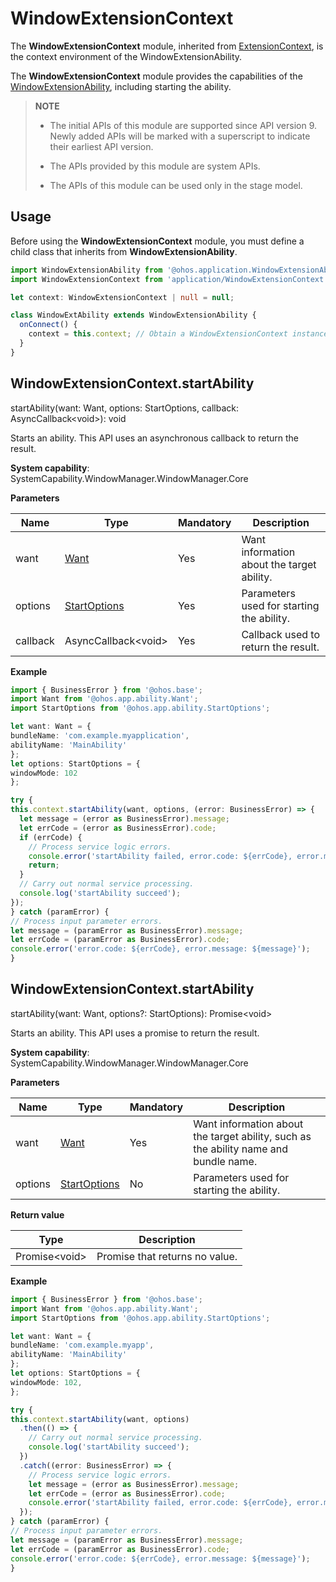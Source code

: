 # WindowExtensionContext

The **WindowExtensionContext** module, inherited from [ExtensionContext](js-apis-inner-application-extensionContext.md), is the context environment of the WindowExtensionAbility.

The **WindowExtensionContext** module provides the capabilities of the [WindowExtensionAbility](js-apis-application-windowExtensionAbility.md), including starting the ability.

> **NOTE**
>
>  - The initial APIs of this module are supported since API version 9. Newly added APIs will be marked with a superscript to indicate their earliest API version.
>
>  - The APIs provided by this module are system APIs.
>
>  - The APIs of this module can be used only in the stage model.

## Usage

Before using the **WindowExtensionContext** module, you must define a child class that inherits from **WindowExtensionAbility**.

```ts
import WindowExtensionAbility from '@ohos.application.WindowExtensionAbility';
import WindowExtensionContext from 'application/WindowExtensionContext';

let context: WindowExtensionContext | null = null;

class WindowExtAbility extends WindowExtensionAbility {
  onConnect() {
    context = this.context; // Obtain a WindowExtensionContext instance.
  }
}
```

## WindowExtensionContext.startAbility

startAbility(want: Want, options: StartOptions, callback: AsyncCallback&lt;void&gt;): void

Starts an ability. This API uses an asynchronous callback to return the result.

**System capability**: SystemCapability.WindowManager.WindowManager.Core

**Parameters**

| Name| Type| Mandatory| Description|
| -------- | -------- | -------- | -------- |
| want | [Want](js-apis-application-want.md)  | Yes| Want information about the target ability.|
| options | [StartOptions](js-apis-app-ability-startOptions.md) | Yes| Parameters used for starting the ability.|
| callback | AsyncCallback&lt;void&gt; | Yes| Callback used to return the result.|

**Example**

  ```ts
import { BusinessError } from '@ohos.base';
import Want from '@ohos.app.ability.Want';
import StartOptions from '@ohos.app.ability.StartOptions';

let want: Want = {
  bundleName: 'com.example.myapplication',
  abilityName: 'MainAbility'
};
let options: StartOptions = {
  windowMode: 102
};

try {
  this.context.startAbility(want, options, (error: BusinessError) => {
    let message = (error as BusinessError).message;
    let errCode = (error as BusinessError).code;
    if (errCode) {
      // Process service logic errors.
      console.error('startAbility failed, error.code: ${errCode}, error.message: ${message}');
      return;
    }
    // Carry out normal service processing.
    console.log('startAbility succeed');
  });
} catch (paramError) {
  // Process input parameter errors.
  let message = (paramError as BusinessError).message;
  let errCode = (paramError as BusinessError).code;
  console.error('error.code: ${errCode}, error.message: ${message}');
}
  ```

## WindowExtensionContext.startAbility

startAbility(want: Want, options?: StartOptions): Promise\<void>

Starts an ability. This API uses a promise to return the result.

**System capability**: SystemCapability.WindowManager.WindowManager.Core

**Parameters**

| Name| Type| Mandatory| Description|
| -------- | -------- | -------- | -------- |
| want | [Want](js-apis-application-want.md)  | Yes| Want information about the target ability, such as the ability name and bundle name.|
| options | [StartOptions](js-apis-app-ability-startOptions.md) | No| Parameters used for starting the ability.|

**Return value**

| Type| Description|
| -------- | -------- |
| Promise&lt;void&gt; | Promise that returns no value.|

**Example**

  ```ts
import { BusinessError } from '@ohos.base';
import Want from '@ohos.app.ability.Want';
import StartOptions from '@ohos.app.ability.StartOptions';

let want: Want = {
  bundleName: 'com.example.myapp',
  abilityName: 'MainAbility'
};
let options: StartOptions = {
  windowMode: 102,
};

try {
  this.context.startAbility(want, options)
    .then(() => {
      // Carry out normal service processing.
      console.log('startAbility succeed');
    })
    .catch((error: BusinessError) => {
      // Process service logic errors.
      let message = (error as BusinessError).message;
      let errCode = (error as BusinessError).code;
      console.error('startAbility failed, error.code: ${errCode}, error.message: ${message}');
    });
} catch (paramError) {
  // Process input parameter errors.
  let message = (paramError as BusinessError).message;
  let errCode = (paramError as BusinessError).code;
  console.error('error.code: ${errCode}, error.message: ${message}');
}
  ```
